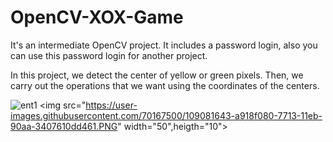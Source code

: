 # OpenCV-XOX-Game
It's an intermediate OpenCV project. It includes a password login, also you can use this password login for another project.

In this project, we detect the center of yellow or green pixels. Then,  we carry out the operations that we want using the coordinates of the centers.


![ent1](https://user-images.githubusercontent.com/70167500/109081643-a918f080-7713-11eb-90aa-3407610dd461.PNG)
<img src="https://user-images.githubusercontent.com/70167500/109081643-a918f080-7713-11eb-90aa-3407610dd461.PNG" width="50",heigth="10">

